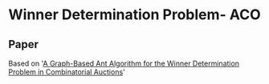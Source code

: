 # Winner Determination Problem- ACO

## Paper
Based on '[A Graph-Based Ant Algorithm for the Winner Determination Problem in Combinatorial Auctions](https://pubsonline.informs.org/doi/10.1287/isre.2021.1031)'